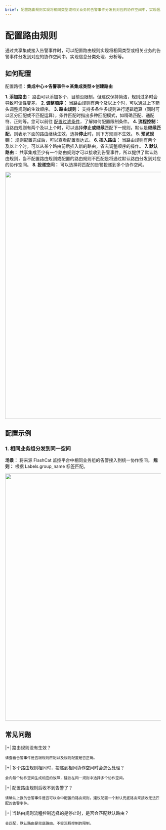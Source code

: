 ```yaml
---
brief: 配置路由规则实现将相同类型或相关业务的告警事件分发到对应的协作空间中，实现信息分类处理、分析等
---
```


# 配置路由规则

通过共享集成接入告警事件时，可以配置路由规则实现将相同类型或相关业务的告警事件分发到对应的协作空间中，实现信息分类处理、分析等。

## 如何配置
配置路径：**集成中心=>告警事件=>某集成类型=>创建路由**

**1. 添加路由：** 路由可以添加多个，目前没限制，但建议保持简洁，规则过多时会导致可读性变差。
**2. 调整顺序：** 当路由规则有两个及以上个时，可以通过上下箭头调整规则的生效顺序。
**3. 路由规则：** 支持多条件多规则进行逻辑运算（同时可以区分匹配或不匹配运算），条件匹配时指出多种匹配模式，如精确匹配、通配符、正则等。您可以前往 [配置过滤条件](/conf/how_to_filter)，了解如何配置限制条件。
**4. 流程控制：** 当路由规则有两个及以上个时，可以选择**停止或继续**匹配下一规则，默认是**继续匹配**，则表示下面的路由继续生效，选择**停止**时，则下方规则不生效。
**5. 预览规则：** 规则配置完成后，可以查看配置表达式。
**6. 插入路由：** 当路由规则有两个及以上个时，可以从某个路由前后插入新的路由，省去调整顺序的操作。
**7. 默认路由：** 共享集成至少有一个路由规则才可以接收到告警事件，所以提供了默认路由规则，当不配置路由规则或配置的路由规则不匹配是将通过默认路由分发到对应的协作空间。
**8. 投递空间：** 可以选择将匹配的告警投递到多个协作空间。

<img src="https://fcdoc.github.io/img/zh/flashduty/conf/alert_routings/1.avif"  width="800">

## 配置示例

### 1. 相同业务组分发到同一空间
**场景：** 将来源 FlashCat 监控平台中相同业务组的告警接入到统一协作空间。
**规则：** 根据 Labels.group_name 标签匹配。

<img src="https://fcdoc.github.io/img/zh/flashduty/conf/alert_routings/2.avif"  width="800">

## 常见问题

|+| 路由规则没有生效？

    请查看告警事件是否跟规则匹配以及规则配置是否正确。

|+| 多个路由规则相同时，投递到相同协作空间时会怎么处理？

    会向每个协作空间生成相应的故障，建议在同一规则中选择多个协作空间。

|+| 配置路由规则后收不到告警了？

    请确认上报的告警事件是否可以命中配置的路由规则，建议配置一个默认兜底路由来接收无法匹配的告警事件。

|+| 当路由规则流程控制选择的是停止时，是否会匹配默认路由？

    会匹配，默认路由是兜底路由，不受流程控制的限制。